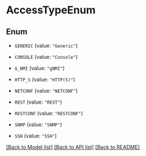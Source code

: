 # AccessTypeEnum

## Enum


* `GENERIC` (value: `"Generic"`)

* `CONSOLE` (value: `"Console"`)

* `G_NMI` (value: `"gNMI"`)

* `HTTP_S` (value: `"HTTP(S)"`)

* `NETCONF` (value: `"NETCONF"`)

* `REST` (value: `"REST"`)

* `RESTCONF` (value: `"RESTCONF"`)

* `SNMP` (value: `"SNMP"`)

* `SSH` (value: `"SSH"`)


[[Back to Model list]](../README.md#documentation-for-models) [[Back to API list]](../README.md#documentation-for-api-endpoints) [[Back to README]](../README.md)


